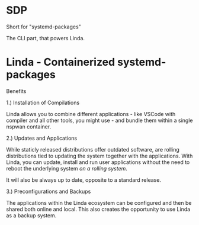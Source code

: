 # SDP

Short for "systemd-packages" 

The CLI part, that powers Linda. 

# Linda - Containerized systemd-packages 

Benefits

1.) Installation of Compilations

  Linda allows you to combine different applications - like VSCode with compiler and all other tools, you might use - and bundle them within a single       
  nspwan container. 
  
2.) Updates and Applications

  While staticly released distributions offer outdated software, are rolling distributions tied to updating the system together with the applications. 
  With Linda, you can update, install and run user applications without the need to reboot the underlying system *on a rolling system*. 
  
  It will also be always up to date, opposite to a standard release. 
  
3.) Preconfigurations and Backups

  The applications within the Linda ecosystem can be configured and then be shared both online and local. This also creates the opportunity to use Linda as   a backup system. 
